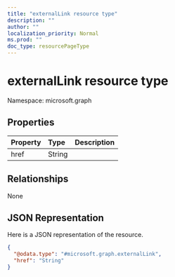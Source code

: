 ```yaml
---
title: "externalLink resource type"
description: ""
author: ""
localization_priority: Normal
ms.prod: ""
doc_type: resourcePageType
---
```


# externalLink resource type


Namespace: microsoft.graph



## Properties
|Property|Type|Description|
|:---|:---|:---|
|href|String||

## Relationships
None

## JSON Representation
Here is a JSON representation of the resource.
<!-- {
  "blockType": "resource",
  "@odata.type": "microsoft.graph.externalLink"
}
-->
``` json
{
  "@odata.type": "#microsoft.graph.externalLink",
  "href": "String"
}
```

